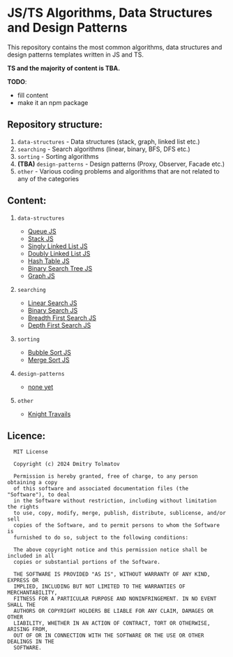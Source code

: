 # JS/TS Algorithms, Data Structures and Design Patterns

This repository contains the most common algorithms, data structures and design patterns templates written in JS and TS.

**TS and the majority of content is TBA.**

**TODO**:
   * fill content
   * make it an npm package


## Repository structure:
1. <code>data-structures</code> - Data structures (stack, graph, linked list etc.)
2. <code>searching</code> - Search algorithms (linear, binary, BFS, DFS etc.)
3. <code>sorting</code> - Sorting algorithms
4. **(TBA)** <code>design-patterns</code> - Design patterns (Proxy, Observer, Facade etc.)
5. <code>other</code> - Various coding problems and algorithms that are not related to any of the categories 

## Content:
1. <code>data-structures</code>
    * [Queue JS](https://github.com/incandesc3nce/JS-TS-Algorithms-and-Patterns/blob/main/data-structures/queue/queue.js)
    * [Stack JS](https://github.com/incandesc3nce/JS-TS-Algorithms-and-Patterns/blob/main/data-structures/stack/stack.js)
    * [Singly Linked List JS](https://github.com/incandesc3nce/JS-TS-Algorithms-and-Patterns/blob/main/data-structures/singly-linked-list/singlyLinkedList.js)
    * [Doubly Linked List JS](https://github.com/incandesc3nce/JS-TS-Algorithms-and-Patterns/blob/main/data-structures/doubly-linked-list/doublyLinkedList.js)
    * [Hash Table JS](https://github.com/incandesc3nce/JS-TS-Algorithms-and-Patterns/blob/main/data-structures/hash-map/hashMap.js)
    * [Binary Search Tree JS](https://github.com/incandesc3nce/JS-TS-Algorithms-and-Patterns/blob/main/data-structures/binary-search-tree/binarySearchTree.js)
    * [Graph JS](https://github.com/incandesc3nce/JS-TS-Algorithms-and-Patterns/blob/main/data-structures/graph/graph.js)


2. <code>searching</code>
    * [Linear Search JS](https://github.com/incandesc3nce/JS-TS-Algorithms-and-Patterns/blob/main/searching/linear-search/linearSearch.js)
    * [Binary Search JS](https://github.com/incandesc3nce/JS-TS-Algorithms-and-Patterns/blob/main/searching/binary-search/binarySearch.js)
    * [Breadth First Search JS](https://github.com/incandesc3nce/JS-TS-Algorithms-and-Patterns/blob/main/searching/breadth-first-search/bfs.js)
    * [Depth First Search JS](https://github.com/incandesc3nce/JS-TS-Algorithms-and-Patterns/blob/main/searching/depth-first-search/dfs.js)

3. <code>sorting</code>
    * [Bubble Sort JS](https://github.com/incandesc3nce/JS-TS-Algorithms-and-Patterns/blob/main/sorting/bubbleSort/bubbleSort.js)
    * [Merge Sort JS](https://github.com/incandesc3nce/JS-TS-Algorithms-and-Patterns/blob/main/sorting/mergeSort/mergeSort.js)

4. <code>design-patterns</code>
    * [none yet](https://github.com/incandesc3nce/JS-TS-Algorithms-and-Patterns/)

5. <code>other</code>
    * [Knight Travails](https://github.com/incandesc3nce/JS-TS-Algorithms-and-Patterns/blob/main/other/knightTravails/knightMoves.js)

## Licence:
      MIT License

      Copyright (c) 2024 Dmitry Tolmatov
      
      Permission is hereby granted, free of charge, to any person obtaining a copy
      of this software and associated documentation files (the "Software"), to deal
      in the Software without restriction, including without limitation the rights
      to use, copy, modify, merge, publish, distribute, sublicense, and/or sell
      copies of the Software, and to permit persons to whom the Software is
      furnished to do so, subject to the following conditions:
      
      The above copyright notice and this permission notice shall be included in all
      copies or substantial portions of the Software.
      
      THE SOFTWARE IS PROVIDED "AS IS", WITHOUT WARRANTY OF ANY KIND, EXPRESS OR
      IMPLIED, INCLUDING BUT NOT LIMITED TO THE WARRANTIES OF MERCHANTABILITY,
      FITNESS FOR A PARTICULAR PURPOSE AND NONINFRINGEMENT. IN NO EVENT SHALL THE
      AUTHORS OR COPYRIGHT HOLDERS BE LIABLE FOR ANY CLAIM, DAMAGES OR OTHER
      LIABILITY, WHETHER IN AN ACTION OF CONTRACT, TORT OR OTHERWISE, ARISING FROM,
      OUT OF OR IN CONNECTION WITH THE SOFTWARE OR THE USE OR OTHER DEALINGS IN THE
      SOFTWARE.

